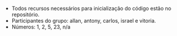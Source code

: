 * Todos recursos necessários para inicialização do código estão no repositório.
* Participantes do grupo: allan, antony, carlos, israel e vitoria.
* Números: 1, 2, 5, 23, n/a
